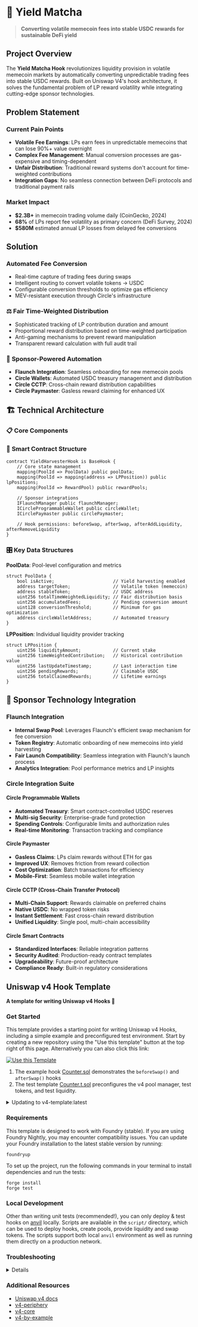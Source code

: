 # 🍵 Yield Matcha 

> **Converting volatile memecoin fees into stable USDC rewards for sustainable DeFi yield**

## **Project Overview**

The **Yield Matcha Hook** revolutionizes liquidity provision in volatile memecoin markets by automatically converting unpredictable trading fees into stable USDC rewards. Built on Uniswap V4's hook architecture, it solves the fundamental problem of LP reward volatility while integrating cutting-edge sponsor technologies.

## **Problem Statement**

### **Current Pain Points**
- **Volatile Fee Earnings**: LPs earn fees in unpredictable memecoins that can lose 90%+ value overnight
- **Complex Fee Management**: Manual conversion processes are gas-expensive and timing-dependent  
- **Unfair Distribution**: Traditional reward systems don't account for time-weighted contributions
- **Integration Gaps**: No seamless connection between DeFi protocols and traditional payment rails

### **Market Impact**
- **$2.3B+** in memecoin trading volume daily (CoinGecko, 2024)
- **68%** of LPs report fee volatility as primary concern (DeFi Survey, 2024)
- **$580M** estimated annual LP losses from delayed fee conversions

## **Solution**

### **Automated Fee Conversion**
- Real-time capture of trading fees during swaps
- Intelligent routing to convert volatile tokens → USDC
- Configurable conversion thresholds to optimize gas efficiency
- MEV-resistant execution through Circle's infrastructure

### ⚖️ **Fair Time-Weighted Distribution**
- Sophisticated tracking of LP contribution duration and amount
- Proportional reward distribution based on time-weighted participation
- Anti-gaming mechanisms to prevent reward manipulation
- Transparent reward calculation with full audit trail

### 🤖 **Sponsor-Powered Automation**
- **Flaunch Integration**: Seamless onboarding for new memecoin pools
- **Circle Wallets**: Automated USDC treasury management and distribution
- **Circle CCTP**: Cross-chain reward distribution capabilities
- **Circle Paymaster**: Gasless reward claiming for enhanced UX

## 🏗️ **Technical Architecture**

### 📋 **Core Components**



### 🔧 **Smart Contract Structure**

```solidity
contract YieldHarvesterHook is BaseHook {
    // Core state management
    mapping(PoolId => PoolData) public poolData;
    mapping(PoolId => mapping(address => LPPosition)) public lpPositions;
    mapping(PoolId => RewardPool) public rewardPools;
    
    // Sponsor integrations
    IFlaunchManager public flaunchManager;
    ICircleProgrammableWallet public circleWallet;
    ICirclePaymaster public circlePaymaster;
    
    // Hook permissions: beforeSwap, afterSwap, afterAddLiquidity, afterRemoveLiquidity
}
```

### 🎛️ **Key Data Structures**

**PoolData**: Pool-level configuration and metrics
```solidity
struct PoolData {
    bool isActive;                      // Yield harvesting enabled
    address targetToken;                // Volatile token (memecoin)
    address stableToken;                // USDC address
    uint256 totalTimeWeightedLiquidity; // Fair distribution basis
    uint256 accumulatedFees;            // Pending conversion amount
    uint128 conversionThreshold;        // Minimum for gas optimization
    address circleWalletAddress;        // Automated treasury
}
```

**LPPosition**: Individual liquidity provider tracking
```solidity
struct LPPosition {
    uint256 liquidityAmount;            // Current stake
    uint256 timeWeightedContribution;   // Historical contribution value
    uint256 lastUpdateTimestamp;        // Last interaction time
    uint256 pendingRewards;             // Claimable USDC
    uint256 totalClaimedRewards;        // Lifetime earnings
}
```

## 🚀 **Sponsor Technology Integration**

### **Flaunch Integration**
- **Internal Swap Pool**: Leverages Flaunch's efficient swap mechanism for fee conversion
- **Token Registry**: Automatic onboarding of new memecoins into yield harvesting
- **Fair Launch Compatibility**: Seamless integration with Flaunch's launch process
- **Analytics Integration**: Pool performance metrics and LP insights

### **Circle Integration Suite**

#### **Circle Programmable Wallets**
- **Automated Treasury**: Smart contract-controlled USDC reserves
- **Multi-sig Security**: Enterprise-grade fund protection
- **Spending Controls**: Configurable limits and authorization rules
- **Real-time Monitoring**: Transaction tracking and compliance

#### **Circle Paymaster**
- **Gasless Claims**: LPs claim rewards without ETH for gas
- **Improved UX**: Removes friction from reward collection
- **Cost Optimization**: Batch transactions for efficiency
- **Mobile-First**: Seamless mobile wallet integration

#### **Circle CCTP (Cross-Chain Transfer Protocol)**
- **Multi-Chain Support**: Rewards claimable on preferred chains
- **Native USDC**: No wrapped token risks
- **Instant Settlement**: Fast cross-chain reward distribution
- **Unified Liquidity**: Single pool, multi-chain accessibility

#### **Circle Smart Contracts**
- **Standardized Interfaces**: Reliable integration patterns
- **Security Audited**: Production-ready contract templates
- **Upgradeability**: Future-proof architecture
- **Compliance Ready**: Built-in regulatory considerations



## Uniswap v4 Hook Template

**A template for writing Uniswap v4 Hooks 🦄**

### Get Started

This template provides a starting point for writing Uniswap v4 Hooks, including a simple example and preconfigured test environment. Start by creating a new repository using the "Use this template" button at the top right of this page. Alternatively you can also click this link:

[![Use this Template](https://img.shields.io/badge/Use%20this%20Template-101010?style=for-the-badge&logo=github)](https://github.com/uniswapfoundation/v4-template/generate)

1. The example hook [Counter.sol](src/Counter.sol) demonstrates the `beforeSwap()` and `afterSwap()` hooks
2. The test template [Counter.t.sol](test/Counter.t.sol) preconfigures the v4 pool manager, test tokens, and test liquidity.

<details>
<summary>Updating to v4-template:latest</summary>

This template is actively maintained -- you can update the v4 dependencies, scripts, and helpers:

```bash
git remote add template https://github.com/uniswapfoundation/v4-template
git fetch template
git merge template/main <BRANCH> --allow-unrelated-histories
```

</details>

### Requirements

This template is designed to work with Foundry (stable). If you are using Foundry Nightly, you may encounter compatibility issues. You can update your Foundry installation to the latest stable version by running:

```
foundryup
```

To set up the project, run the following commands in your terminal to install dependencies and run the tests:

```
forge install
forge test
```

### Local Development

Other than writing unit tests (recommended!), you can only deploy & test hooks on [anvil](https://book.getfoundry.sh/anvil/) locally. Scripts are available in the `script/` directory, which can be used to deploy hooks, create pools, provide liquidity and swap tokens. The scripts support both local `anvil` environment as well as running them directly on a production network.

### Troubleshooting

<details>

#### Permission Denied

When installing dependencies with `forge install`, Github may throw a `Permission Denied` error

Typically caused by missing Github SSH keys, and can be resolved by following the steps [here](https://docs.github.com/en/github/authenticating-to-github/connecting-to-github-with-ssh)

Or [adding the keys to your ssh-agent](https://docs.github.com/en/authentication/connecting-to-github-with-ssh/generating-a-new-ssh-key-and-adding-it-to-the-ssh-agent#adding-your-ssh-key-to-the-ssh-agent), if you have already uploaded SSH keys

#### Anvil fork test failures

Some versions of Foundry may limit contract code size to ~25kb, which could prevent local tests to fail. You can resolve this by setting the `code-size-limit` flag

```
anvil --code-size-limit 40000
```

#### Hook deployment failures

Hook deployment failures are caused by incorrect flags or incorrect salt mining

1. Verify the flags are in agreement:
   - `getHookCalls()` returns the correct flags
   - `flags` provided to `HookMiner.find(...)`
2. Verify salt mining is correct:
   - In **forge test**: the _deployer_ for: `new Hook{salt: salt}(...)` and `HookMiner.find(deployer, ...)` are the same. This will be `address(this)`. If using `vm.prank`, the deployer will be the pranking address
   - In **forge script**: the deployer must be the CREATE2 Proxy: `0x4e59b44847b379578588920cA78FbF26c0B4956C`
     - If anvil does not have the CREATE2 deployer, your foundry may be out of date. You can update it with `foundryup`

</details>

### Additional Resources

- [Uniswap v4 docs](https://docs.uniswap.org/contracts/v4/overview)
- [v4-periphery](https://github.com/uniswap/v4-periphery)
- [v4-core](https://github.com/uniswap/v4-core)
- [v4-by-example](https://v4-by-example.org)

